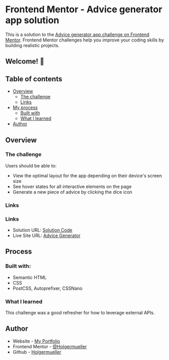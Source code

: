 # Frontend Mentor - Advice generator app solution

This is a solution to the [Advice generator app challenge on Frontend Mentor](https://www.frontendmentor.io/challenges/advice-generator-app-QdUG-13db). Frontend Mentor challenges help you improve your coding skills by building realistic projects.

## Welcome! 👋

## Table of contents

- [Overview](#overview)
  - [The challenge](#the-challenge)
  - [Links](#links)
- [My process](#my-process)
  - [Built with](#built-with)
  - [What I learned](#what-i-learned)
- [Author](#author)

## Overview

### The challenge

Users should be able to:

- View the optimal layout for the app depending on their device's screen size
- See hover states for all interactive elements on the page
- Generate a new piece of advice by clicking the dice icon

### Links

### Links

- Solution URL: [Solution Code](https://github.com/Holgermueller/advice-generator-app-main)
- Live Site URL: [Advice Generator](https://holgermueller.github.io/advice-generator-app-main/)

## Process

### Built with:

- Semantic HTML
- CSS
- PostCSS, Autoprefixer, CSSNano

### What I learned

This challenge was a good refresher for how to leverage external APIs.

## Author

- Website - [My Portfolio](https://holgermueller.github.io/portfolio/)
- Frontend Mentor - [@Holgermueller](https://www.frontendmentor.io/profile/Holgermueller)
- Github - [Holgermueller](https://github.com/Holgermueller)
